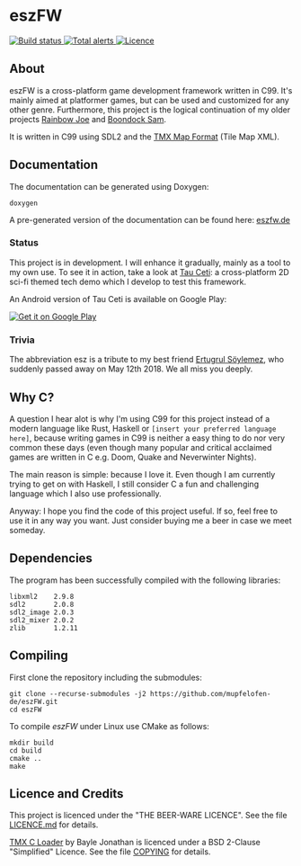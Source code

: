 # eszFW

<p>
<a href="https://ci.appveyor.com/project/mupfelofen-de/eszfw">
  <img src="https://ci.appveyor.com/api/projects/status/0t2yt05ngahfa5jr?svg=true" alt="Build status" />
</a>
<a href="https://lgtm.com/projects/g/mupfelofen-de/eszFW/alerts/">
  <img alt="Total alerts" src="https://img.shields.io/lgtm/alerts/g/mupfelofen-de/eszFW.svg?logo=lgtm?style=flat&amp;logoWidth=18?svg=true" />
</a>
<a href="https://github.com/mupfelofen-de/eszFW/blob/master/LICENCE.md">
  <img src="https://img.shields.io/badge/licence-BEER--WARE-brightgreen?style=flat" alt="Licence" />
</a>
</p>

## About

eszFW is a cross-platform game development framework written in C99.
It's mainly aimed at platformer games, but can be used and customized
for any other genre.  Furthermore, this project is the logical
continuation of my older projects [Rainbow
Joe](https://github.com/mupfelofen-de/rainbow-joe) and [Boondock
Sam](https://github.com/mupfelofen-de/boondock-sam).

It is written in C99 using SDL2 and the [TMX Map
Format](http://doc.mapeditor.org/en/stable/reference/tmx-map-format/)
(Tile Map XML).

## Documentation

The documentation can be generated using Doxygen:
```
doxygen
```

A pre-generated version of the documentation can be found here:
[eszfw.de](https://eszfw.de)

### Status

This project is in development.  I will enhance it gradually, mainly as
a tool to my own use.  To see it in action, take a look at [Tau
Ceti](https://github.com/mupfelofen-de/TauCeti): a cross-platform 2D
sci-fi themed tech demo which I develop to test this framework.

An Android version of Tau Ceti is available on Google Play:

[![Get it on Google Play](https://play.google.com/intl/en_us/badges/images/generic/en_badge_web_generic.png)](https://play.google.com/store/apps/details?id=de.mupfelofen.TauCeti)

### Trivia

The abbreviation esz is a tribute to my best friend [Ertugrul
Söylemez](https://github.com/esoeylemez), who suddenly passed away on
May 12th 2018.  We all miss you deeply.

## Why C?

A question I hear alot is why I'm using C99 for this project instead of
a modern language like Rust, Haskell or `[insert your preferred language
here]`, because writing games in C99 is neither a easy thing to do nor
very common these days (even though many popular and critical acclaimed
games are written in C e.g. Doom, Quake and Neverwinter Nights).

The main reason is simple: because I love it.  Even though I am
currently trying to get on with Haskell, I still consider C a fun and
challenging language which I also use professionally.

Anyway: I hope you find the code of this project useful.  If so, feel
free to use it in any way you want. Just consider buying me a beer in
case we meet someday.

## Dependencies

The program has been successfully compiled with the following libraries:
```
libxml2    2.9.8
sdl2       2.0.8
sdl2_image 2.0.3
sdl2_mixer 2.0.2
zlib       1.2.11
```

## Compiling

First clone the repository including the submodules:
```
git clone --recurse-submodules -j2 https://github.com/mupfelofen-de/eszFW.git
cd eszFW
```

To compile _eszFW_ under Linux use CMake as follows:
```
mkdir build
cd build
cmake ..
make
```

## Licence and Credits

This project is licenced under the "THE BEER-WARE LICENCE".  See the
file [LICENCE.md](LICENCE.md) for details.

[TMX C Loader](https://github.com/baylej/tmx/) by Bayle Jonathan is
licenced under a BSD 2-Clause "Simplified" Licence.  See the file
[COPYING](https://raw.githubusercontent.com/baylej/tmx/master/COPYING)
for details.
